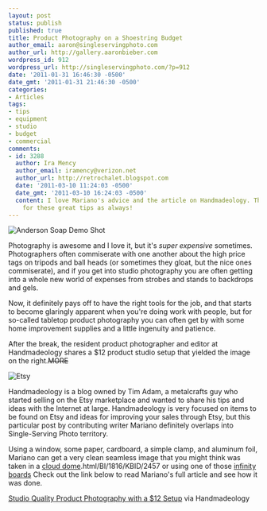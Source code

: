 ```yaml
---
layout: post
status: publish
published: true
title: Product Photography on a Shoestring Budget
author_email: aaron@singleservingphoto.com
author_url: http://gallery.aaronbieber.com
wordpress_id: 912
wordpress_url: http://singleservingphoto.com/?p=912
date: '2011-01-31 16:46:30 -0500'
date_gmt: '2011-01-31 21:46:30 -0500'
categories:
- Articles
tags:
- tips
- equipment
- studio
- budget
- commercial
comments:
- id: 3288
  author: Ira Mency
  author_email: iramency@verizon.net
  author_url: http://retrochalet.blogspot.com
  date: '2011-03-10 11:24:03 -0500'
  date_gmt: '2011-03-10 16:24:03 -0500'
  content: I love Mariano's advice and the article on Handmadeology. Thanks so much
    for these great tips as always!
---
```

![](/wp-content/uploads/2011/01/T01-01-e1296509300132-91x300.jpg "Anderson Soap Demo Shot")

Photography is awesome and I love it, but it's _super expensive_
sometimes. Photographers often commiserate with one another about the
high price tags on tripods and ball heads (or sometimes they gloat, but
the nice ones commiserate), and if you get into studio photography you
are often getting into a whole new world of expenses from strobes and
stands to backdrops and gels.

Now, it definitely pays off to have the right tools for the job, and
that starts to become glaringly apparent when you're doing work with
people, but for so-called tabletop product photography you can often get
by with some home improvement supplies and a little ingenuity and
patience.

After the break, the resident product photographer and editor at
Handmadeology shares a \$12 product studio setup that yielded the image
on the right.~~MORE~~

![](/wp-content/uploads/2011/01/Screen-shot-2011-01-31-at-4.15.39-PM.png "Etsy")

Handmadeology is a blog owned by Tim Adam, a metalcrafts guy who started
selling on the Etsy marketplace and wanted to share his tips and ideas
with the Internet at large. Handmadeology is very focused on items to be
found on Etsy and ideas for improving your sales through Etsy, but this
particular post by contributing writer Mariano definitely overlaps into
Single-Serving Photo territory.

Using a window, some paper, cardboard, a simple clamp, and aluminum
foil, Mariano can get a very clean seamless image that you might think
was taken in a [cloud
dome](http://www.bhphotovideo.com/c/product/347666-REG/Cloud_Dome_CD159012_Cloud_Dome_90mm).html/BI/1816/KBID/2457
or using one of those [infinity
boards](http://www.bhphotovideo.com/c/product/347667-REG/Cloud_Dome_CDIB18W_Infinity_Board_Matte_White.html/BI/1816/KBID/2457.)
Check out the link below to read Mariano's full article and see how it
was done.

[Studio Quality Product Photography with a \$12
Setup](http://www.handmadeology.com/studio-quality-product-photography-with-a-12-set-up/)
via Handmadeology
